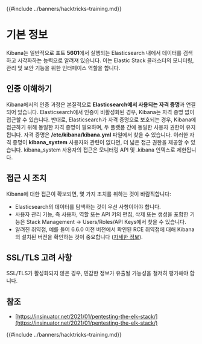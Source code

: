{{#include ../banners/hacktricks-training.md}}

# 기본 정보

Kibana는 일반적으로 포트 **5601**에서 실행되는 Elasticsearch 내에서 데이터를 검색하고 시각화하는 능력으로 알려져 있습니다. 이는 Elastic Stack 클러스터의 모니터링, 관리 및 보안 기능을 위한 인터페이스 역할을 합니다.

## 인증 이해하기

Kibana에서의 인증 과정은 본질적으로 **Elasticsearch에서 사용되는 자격 증명**과 연결되어 있습니다. Elasticsearch에서 인증이 비활성화된 경우, Kibana는 자격 증명 없이 접근할 수 있습니다. 반대로, Elasticsearch가 자격 증명으로 보호되는 경우, Kibana에 접근하기 위해 동일한 자격 증명이 필요하며, 두 플랫폼 간에 동일한 사용자 권한이 유지됩니다. 자격 증명은 **/etc/kibana/kibana.yml** 파일에서 찾을 수 있습니다. 이러한 자격 증명이 **kibana_system** 사용자와 관련이 없다면, 더 넓은 접근 권한을 제공할 수 있습니다. kibana_system 사용자의 접근은 모니터링 API 및 .kibana 인덱스로 제한됩니다.

## 접근 시 조치

Kibana에 대한 접근이 확보되면, 몇 가지 조치를 취하는 것이 바람직합니다:

- Elasticsearch의 데이터를 탐색하는 것이 우선 사항이어야 합니다.
- 사용자 관리 기능, 즉 사용자, 역할 또는 API 키의 편집, 삭제 또는 생성을 포함한 기능은 Stack Management -> Users/Roles/API Keys에서 찾을 수 있습니다.
- 알려진 취약점, 예를 들어 6.6.0 이전 버전에서 확인된 RCE 취약점에 대해 Kibana의 설치된 버전을 확인하는 것이 중요합니다 ([자세한 정보](https://insinuator.net/2021/01/pentesting-the-elk-stack/index.html#ref2)).

## SSL/TLS 고려 사항

SSL/TLS가 활성화되지 않은 경우, 민감한 정보가 유출될 가능성을 철저히 평가해야 합니다.

## 참조

- [https://insinuator.net/2021/01/pentesting-the-elk-stack/](https://insinuator.net/2021/01/pentesting-the-elk-stack/)

{{#include ../banners/hacktricks-training.md}}

